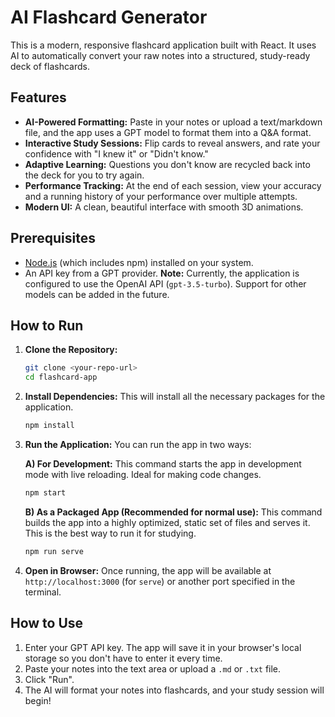 # AI Flashcard Generator

This is a modern, responsive flashcard application built with React. It uses AI to automatically convert your raw notes into a structured, study-ready deck of flashcards.

## Features

-   **AI-Powered Formatting:** Paste in your notes or upload a text/markdown file, and the app uses a GPT model to format them into a Q&A format.
-   **Interactive Study Sessions:** Flip cards to reveal answers, and rate your confidence with "I knew it" or "Didn't know."
-   **Adaptive Learning:** Questions you don't know are recycled back into the deck for you to try again.
-   **Performance Tracking:** At the end of each session, view your accuracy and a running history of your performance over multiple attempts.
-   **Modern UI:** A clean, beautiful interface with smooth 3D animations.

## Prerequisites

-   [Node.js](https://nodejs.org/) (which includes npm) installed on your system.
-   An API key from a GPT provider. **Note:** Currently, the application is configured to use the OpenAI API (`gpt-3.5-turbo`). Support for other models can be added in the future.

## How to Run

1.  **Clone the Repository:**
    ```bash
    git clone <your-repo-url>
    cd flashcard-app
    ```

2.  **Install Dependencies:**
    This will install all the necessary packages for the application.
    ```bash
    npm install
    ```

3.  **Run the Application:**
    You can run the app in two ways:

    **A) For Development:**
    This command starts the app in development mode with live reloading. Ideal for making code changes.
    ```bash
    npm start
    ```

    **B) As a Packaged App (Recommended for normal use):**
    This command builds the app into a highly optimized, static set of files and serves it. This is the best way to run it for studying.
    ```bash
    npm run serve
    ```

4.  **Open in Browser:**
    Once running, the app will be available at `http://localhost:3000` (for `serve`) or another port specified in the terminal.

## How to Use

1.  Enter your GPT API key. The app will save it in your browser's local storage so you don't have to enter it every time.
2.  Paste your notes into the text area or upload a `.md` or `.txt` file.
3.  Click "Run".
4.  The AI will format your notes into flashcards, and your study session will begin! 